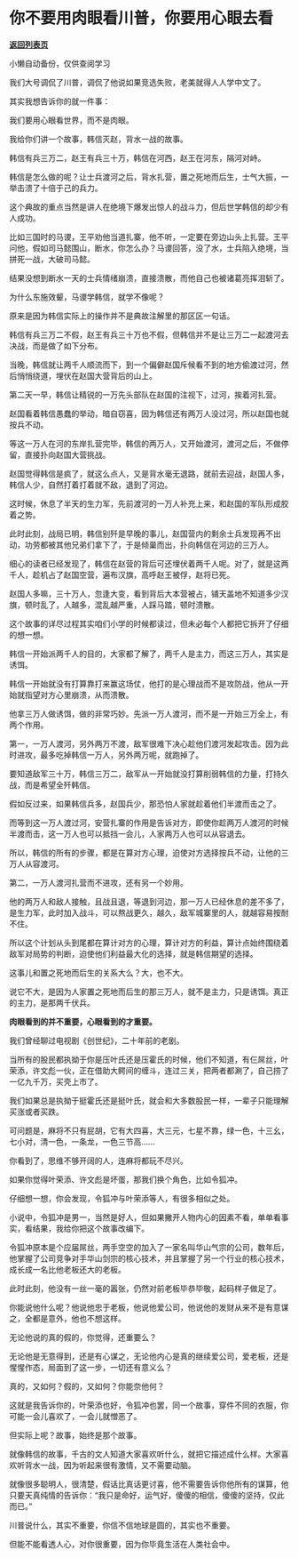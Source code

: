 # 你不要用肉眼看川普，你要用心眼去看

[**返回列表页**](/gzh/记忆承载3)

小懒自动备份，仅供查阅学习

我们大号调侃了川普，调侃了他说如果竞选失败，老美就得人人学中文了。

  

其实我想告诉你的就一件事：

  

我们要用心眼看世界，而不是肉眼。

  

我给你们讲一个故事，韩信灭赵，背水一战的故事。

  

韩信有兵三万二，赵王有兵三十万，韩信在河西，赵王在河东，隔河对峙。  

  

韩信是怎么做的呢？让士兵渡河之后，背水扎营，置之死地而后生，士气大振，一举击溃了十倍于己的兵力。  

  

这个典故的重点当然是讲人在绝境下爆发出惊人的战斗力，但后世学韩信的却少有人成功。  

  

比如三国时的马谡，王平劝他当道扎寨，他不听，一定要在旁边山头上扎营。王平问他，假如司马懿围山，断水，你怎么办？马谡回答，没了水，士兵陷入绝境，当拼死一战，大破司马懿。

  

结果没想到断水一天的士兵情绪崩溃，直接溃散，而他自己也被诸葛亮挥泪斩了。

  

为什么东施效颦，马谡学韩信，就学不像呢？  

  

原来是因为韩信实际上的操作并不是典故注解里的那区区一句话。

  

韩信有兵三万二不假，赵王有兵三十万也不假，但韩信并不是让三万二一起渡河去决战，而是做了如下分布。  

  

当晚，韩信就让两千人顺流而下，到一个偏僻赵国斥候看不到的地方偷渡过河，然后悄悄绕道，埋伏在赵国大营背后的山上。  

  

第二天一早，韩信让精锐的一万先头部队在赵国的注视下，过河，挨着河扎营。

  

赵国看着韩信愚蠢的举动，暗自窃喜，因为韩信还有两万人没过河，所以赵国也就按兵不动。  

  

等这一万人在河的东岸扎营完毕，韩信的两万人，又开始渡河，渡河之后，不做停留，直接扑向赵国大营挑战。  

  

赵国觉得韩信是疯了，就这么点人，又是背水毫无退路，就前去迎战，赵国人多，韩信人少，自然打着打着就不敌，退到了河边。  

  

这时候，休息了半天的生力军，先前渡河的一万人补充上来，和赵国的军队形成胶着之势。  

  

此时此刻，战局已明，韩信别歼是早晚的事儿，赵国营内的剩余士兵发现再不出动，功劳都被其他兄弟们拿下了，于是倾巢而出，扑向韩信在河边的三万人。  

  

细心的读者已经发现了，韩信在赵营的背后可还埋伏着两千人呢。对了，就是这两千人，趁机占了赵国空营，遍布汉旗，高呼赵王被俘，赵将已死。  

  

赵国人多嘛，三十万人，忽逢大变，看到背后大本营被占，铺天盖地不知道多少汉旗，顿时乱了，人越多，混乱越严重，人踩马踏，顿时溃散。

  

这个故事的详尽过程其实咱们小学的时候都读过，但未必每个人都把它拆开了仔细的想一想。

  

韩信一开始派两千人的目的，大家都了解了，两千人是主力，而这三万人，其实是诱饵。  

  

韩信一开始就没有打算靠打来赢这场仗，他打的是心理战而不是攻防战，他从一开始就指望对方心里崩溃，从而溃散。

  

他拿三万人做诱饵，做的非常巧妙。先派一万人渡河，而不是一开始三万全上，有两个作用。  

  

第一，一万人渡河，另外两万不渡，敌军很难下决心趁他们渡河发起攻击。因为此时进攻，最多吃掉韩信一万人，另外两万呢，就跑掉了。

  

要知道敌军三十万，韩信三万二，敌军从一开始就没打算削弱韩信的力量，打持久战，而是希望全歼韩信。  

  

假如反过来，如果韩信兵多，赵国兵少，那恐怕人家就趁着他们半渡而击之了。

  

而等到这一万人渡过河，安营扎寨的作用是告诉对方，即使你趁两万人渡河的时候半渡而击，这一万人也可以抵挡一会儿，人家两万人也可以从容退去。

  

所以，韩信的所有的步骤，都是在算对方心理，迫使对方选择按兵不动，让他的三万人从容渡河。

  

第二，一万人渡河扎营而不进攻，还有另一个妙用。  

  

他的两万人和敌人接触，且战且退，等退到河边，那一万人已经休息的差不多了，是生力军，此时加入战斗，可以熬战更久，越久，敌军城寨里的人，就越容易按耐不住。  

  

所以这个计划从头到尾都在算计对方的心理，算计对方的利益，算计点始终围绕着敌军对局势的判断，迫使他们利益最大化的选择，就是韩信期望的选择。  

  

这事儿和置之死地而后生的关系大么？大，也不大。

  

说它不大，是因为人家置之死地而后生的那三万人，就不是主力，只是诱饵。真正的主力，是那两千伏兵。

  

 **肉眼看到的并不重要，心眼看到的才重要。**  

  

我们曾经聊过电视剧《创世纪》，二十年前的老剧。

  

当所有的股民都执拗于你是压叶氏还是压霍氏的时候，他们不知道，有仨屌丝，叶荣添，许文彪一伙，正在借助大鳄间的缠斗，连过三关，把两者都涮了，自己捞了一亿九千万，买壳上市了。  

  

我们如果总是执拗于挺霍氏还是挺叶氏，就会和大多数股民一样，一辈子只能理解买涨或者买跌。

  

可问题是，麻将不只有屁胡，它有大四喜，大三元，七星不靠，绿一色，十三幺，七小对，清一色，一条龙，一色三节高......  

  

你看到了，思维不够开阔的人，连麻将都玩不尽兴。  

  

如果你觉得叶荣添、许文彪是坏蛋，那我们换个角色，比如令狐冲。

  

仔细想一想，你会发现，令狐冲与叶荣添等人，有很多相似之处。  

  

小说中，令狐冲是男一，当然是好人，但如果撇开人物内心的因素不看，单单看事实，看结果，我给你把这个故事改编下。

  

令狐冲原本是个应届屌丝，两手空空的加入了一家名叫华山气宗的公司，数年后，他掌握了公司竞争对手华山剑宗的核心技术，并且掌握了另一个行业的核心技术，成长成一名比他老板还大的老板。

  

此时此刻，他没有一丝一毫的嚣张，仍然对前老板毕恭毕敬，起码样子做足了。

  

你能说他什么呢？他说他忠于老板，他说他爱公司，他说他的发财从来不是有意谋之，全都是意外，他也不想这样。

  

无论他说的真的假的，你觉得，还重要么？

  

无论他是无意得到，还是有心谋之，无论他内心是真的继续爱公司，爱老板，还是惺惺作态，局面到了这一步，一切还有意义么？  

  

真的，又如何？假的，又如何？你能奈他何？

  

这就是我告诉你的，叶荣添也好，令狐冲也罢，同一个故事，穿件不同的衣服，你可能一会儿喜欢了，一会儿就憎恶了。  

  

但实际上呢？故事，始终是那个故事。

  

就像韩信的故事，千古的文人知道大家喜欢听什么，就把它描述成什么样。大家喜欢听背水一战，因为听起来很有激情，又不需要动脑。  

  

就像很多聪明人，很清楚，假话比真话更讨喜，他不需要告诉你他所有的谋算，他只要天真纯情的告诉你：“我只是命好，运气好，傻傻的相信，傻傻的坚持，仅此而已。”

  

川普说什么，其实不重要，你信不信地球是圆的，其实也不重要。

  

但能不能看透人心，对你很重要，因为你毕竟生活在人类社会中。

